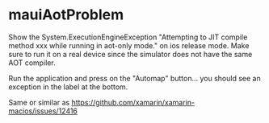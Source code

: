 # mauiAotProblem

Show the System.ExecutionEngineException "Attempting to JIT compile method xxx while running in aot-only mode." on ios release mode.
Make sure to run it on a real device since the simulator does not have the same AOT compiler.

Run the application and press on the "Automap" button... you should see an exception in the label at the bottom.

Same or similar as https://github.com/xamarin/xamarin-macios/issues/12416
